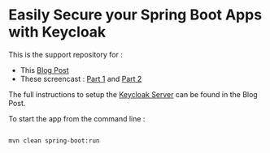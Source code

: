 Easily Secure your Spring Boot Apps with Keycloak
=================================================

This is the support repository for :
- This [Blog Post](https://developers.redhat.com/blog/?p=432287)
- These screencast : [Part 1](https://youtu.be/UUWyu1kG6YI) and [Part 2]()

The full instructions to setup the [Keycloak Server](http://www.keycloak.org/downloads.html) can be found in the Blog Post.


To start the app from the command line :
```

mvn clean spring-boot:run

```
